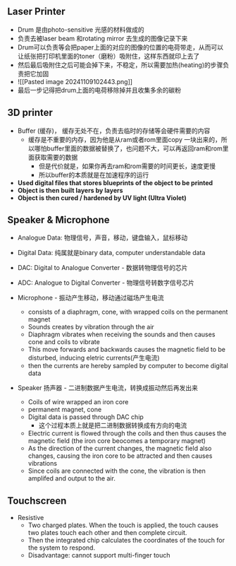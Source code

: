 
## Laser Printer
- Drum 是由photo-sensitive 光感的材料做成的
- 负责去被laser beam 和rotating mirror 去生成的图像记录下来
- Drum可以负责等会把paper上面的对应的图像的位置的电荷带走，从而可以让纸张把打印机里面的toner（磨粉）吸附住，这样东西就印上去了
- 然后最后吸附住之后可能会掉下来，不稳定，所以需要加热(heating)的步骤负责把它加固
- ![[Pasted image 20241109102443.png]]
- 最后一步记得把drum上面的电荷移除掉并且收集多余的碳粉

## 3D printer
- Buffer (缓存)， 缓存无处不在，负责去临时的存储等会硬件需要的内容
	- 缓存是不重要的内存，因为他是从ram或者rom里面copy 一块出来的，所以哪怕buffer里面的数据被替换了，也问题不大，可以再返回ram和rom里面获取需要的数据
		- 但是代价就是，如果你再去ram和rom需要的时间更长，速度更慢
		- 所以buffer的本质就是在加速程序的运行
- **Used digital files that stores blueprints of the object to be printed**
- **Object is then built layers by layers**
- **Object is then cured / hardened by UV light (Ultra Violet)**

## Speaker & Microphone
- Analogue Data: 物理信号，声音，移动，键盘输入，鼠标移动
- Digital Data: 纯属就是binary data, computer understandable data
- DAC: Digital to Analogue Converter - 数据转物理信号的芯片
- ADC: Analogue to Digital Converter - 物理信号转数字信号芯片


- Microphone - 振动产生移动，移动通过磁场产生电流
	- consists of a diaphragm, cone, with wrapped coils on the permanent magnet
	- Sounds creates by vibration through the air
	- Diaphragm vibrates when receiving the sounds and then causes cone and coils to vibrate
	- This move forwards and backwards causes the magnetic field to be disturbed, inducing eletric currents(产生电流)
	- then the currents are hereby sampled by computer to become digital data
- Speaker 扬声器 - 二进制数据产生电流，转换成振动然后再发出来
	- Coils of wire wrapped an iron core
	- permanent magnet, cone
	- Digital data is passed through DAC chip
		- 这个过程本质上就是把二进制数据转换成有方向的电流
	- Electric current is flowed through the coils and then thus causes the magnetic field (the iron core beocomes a temporary magnet)
	- As the direction of the current changes, the magnetic field also changes, causing the iron core to be attracted and then causes vibrations
	- Since coils are connected with the cone, the vibration is then amplifed and output to the air.


## Touchscreen
- Resistive
	- Two charged plates. When the touch is applied, the touch causes two plates touch each other and then complete circuit.
	- Then the integrated chip calculates the coordinates of the touch for the system to respond.
	- Disadvantage: cannot support multi-finger touch